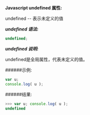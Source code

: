 **Javascript undefined 属性:**

undefined -- 表示未定义的值

***undefined 语法:***

  ```javascript
  undefined;
  ```
***undefined 说明:***

undefined是全局属性，代表未定义的值。

######示例:

  ```javascript
  var u;
  console.log( u );
  ```
######结果:

  ```javascript
  >>> var u; console.log( u );
  undefined
  ```
